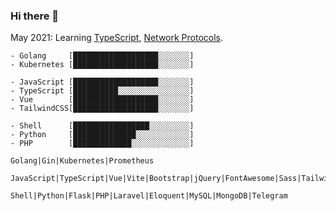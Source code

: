 ### Hi there 👋

May 2021: Learning [TypeScript](https://www.typescriptlang.org/), [Network Protocols](https://en.wikipedia.org/wiki/Lists_of_network_protocols).

```
- Golang     [███████████████████░░░░░░░]
- Kubernetes [███████████████████░░░░░░░]

- JavaScript [███████████████████░░░░░░░]
- TypeScript [██████████░░░░░░░░░░░░░░░░]
- Vue        [███████████████████░░░░░░░]
- TailwindCSS[███████████████████░░░░░░░]

- Shell      [█████████████████░░░░░░░░░]
- Python     [██████████████░░░░░░░░░░░░]
- PHP        [█████████████░░░░░░░░░░░░░]

Golang|Gin|Kubernetes|Prometheus

JavaScript|TypeScript|Vue|Vite|Bootstrap|jQuery|FontAwesome|Sass|TailwindCSS

Shell|Python|Flask|PHP|Laravel|Eloquent|MySQL|MongoDB|Telegram
```
